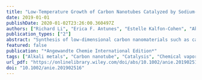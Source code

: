```yaml
---
title: "Low-Temperature Growth of Carbon Nanotubes Catalyzed by Sodium-Based Ingredients"
date: 2019-01-01
publishDate: 2020-01-02T23:26:00.360497Z
authors: ["Richard Li", "Erica F. Antunes", "Estelle Kalfon-Cohen", "Akira Kudo", "Luiz Acauan", "Wei-Chang D. Yang", "Canhui Wang", "Kehang Cui", "Andrew H. Liotta", "Ananth Govind Rajan", "Jules Gardener", "David C. Bell", "Michael S. Strano", "J. Alexander Liddle", "Renu Sharma", "Brian L. Wardle"]
publication_types: ["2"]
abstract: "Synthesis of low-dimensional carbon nanomaterials such as carbon nanotubes (CNTs) is a key driver for achieving advances in energy storage, computing, and multifunctional composites, among other applications. Here, we report high-yield thermal chemical vapor deposition (CVD) synthesis of CNTs catalyzed by reagent-grade common sodium-containing compounds, including NaCl, NaHCO3, Na2CO3, and NaOH, found in table salt, baking soda, and detergents, respectively. Coupled with an oxidative dehydrogenation reaction to crack acetylene at reduced temperatures, Na-based nanoparticles have been observed to catalyze CNT growth at temperatures below 400 °C. Ex situ and in situ transmission electron microscopy (TEM) reveal unique CNT morphologies and growth characteristics, including a vaporizing Na catalyst phenomenon that we leverage to create CNTs without residual catalyst particles for applications that require metal-free CNTs. Na is shown to synthesize CNTs on numerous substrates, and as the first alkali group metal catalyst demonstrated for CNT growth, holds great promise for expanding the understanding of nanocarbon synthesis."
featured: false
publication: "*Angewandte Chemie International Edition*"
tags: ["Alkali metals", "Carbon nanotube", "Catalysis", "Chemical vapor deposition", "Nanostructures"]
url_pdf: "https://onlinelibrary.wiley.com/doi/abs/10.1002/anie.201902516"
doi: "10.1002/anie.201902516"
---
```

